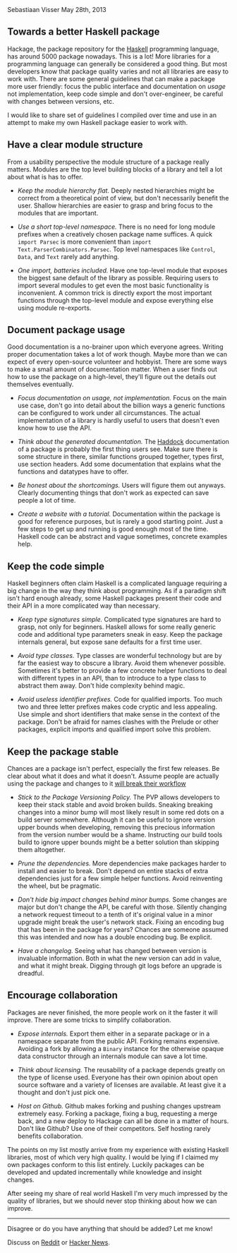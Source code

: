 <article>

<div class=meta> <span class=author>Sebastiaan Visser</span> <span
class=date>May 28th, 2013</span> </div>

# Towards a better Haskell package

Hackage, the package repository for the [Haskell](http://www.haskell.org)
programming language, has around 5000 package nowadays. This is a lot! More
libraries for a programming language can generally be considered a good thing.
But most developers know that package quality varies and not all libraries are
easy to work with. There are some general guidelines that can make a package
more user friendly: focus the public interface and documentation on *usage* not
implementation, keep code simple and don't over-engineer, be careful with
changes between versions, etc.

I would like to share set of guidelines I compiled over time and use in an
attempt to make my own Haskell package easier to work with.

## Have a clear module structure

From a usability perspective the module structure of a package really matters.
Modules are the top level building blocks of a library and tell a lot about
what is has to offer.

* *Keep the module hierarchy flat.* Deeply nested hierarchies might
  be correct from a theoretical point of view, but don't necessarily benefit
  the user. Shallow hierarchies are easier to grasp and bring focus to the
  modules that are important.

* *Use a short top-level namespace.* There is no need for long
  module prefixes when a creatively chosen package name suffices. A quick
  `import Parsec` is more convenient than `import
  Text.ParserCombinators.Parsec`. Top level namespaces like `Control`, `Data`,
  and `Text` rarely add anything.

* *One import, batteries included.* Have one top-level module that
  exposes the biggest sane default of the library as possible. Requiring users
  to import several modules to get even the most basic functionality is
  inconvenient. A common trick is directly export the most important functions
  through the top-level module and expose everything else using module
  re-exports.

## Document package usage

Good documentation is a no-brainer upon which everyone agrees. Writing proper
documentation takes a lot of work though. Maybe more than we can expect of
every open-source volunteer and hobbyist. There are some ways to make a small
amount of documentation matter. When a user finds out how to use the package on
a high-level, they'll figure out the details out themselves eventually.

* *Focus documentation on usage, not implementation.* Focus on the main use
  case, don't go into detail about the billion ways a generic functions can be
  configured to work under all circumstances. The actual implementation of a
  library is hardly useful to users that doesn't even know how to use the API.

* *Think about the generated documentation.* The
  [Haddock](http://www.haskell.org/haddock/) documentation of a
  package is probably the first thing users see. Make sure there is some
  structure in there, similar functions grouped together, types first, use
  section headers. Add some documentation that explains what the functions and
  datatypes have to offer.

* *Be honest about the shortcomings.* Users will figure them out anyways.
  Clearly documenting things that don't work as expected can save people a lot
  of time.

* *Create a website with a tutorial.* Documentation within the package is good
  for reference purposes, but is rarely a good starting point. Just a few steps
  to get up and running is good enough most of the time. Haskell code can be
  abstract and vague sometimes, concrete examples help.

## Keep the code simple

Haskell beginners often claim Haskell is a complicated language requiring a big
change in the way they think about programming. As if a paradigm shift
isn't hard enough already, some Haskell packages present their code and their
API in a more complicated way than necessary.

* *Keep type signatures simple.* Complicated type signatures are hard to grasp,
  not only for beginners. Haskell allows for some really generic code and
  additional type parameters sneak in easy. Keep the package internals general,
  but expose sane defaults for a first time user.

* *Avoid type classes.* Type classes are wonderful technology but are by far
  the easiest way to obscure a library. Avoid them whenever possible. Sometimes
  it's better to provide a few concrete helper functions to deal with different
  types in an API, than to introduce to a type class to abstract them away.
  Don't hide complexity behind magic.

* *Avoid useless identifier prefixes.* Code for qualified imports. Too much
  two and three letter prefixes makes code cryptic and less appealing. Use
  simple and short identifiers that make sense in the context of the package.
  Don't be afraid for names clashes with the Prelude or other packages,
  explicit imports and qualified import solve this problem.

## Keep the package stable

Chances are a package isn't perfect, especially the first few releases. Be
clear about what it does and what it doesn't. Assume people are actually using
the package and changes to it [will break their workflow](http://xkcd.com/1172)

* *Stick to the Package Versioning Policy.* The PVP allows developers to keep
  their stack stable and avoid broken builds. Sneaking breaking changes into a
  minor bump will most likely result in some red dots on a build server
  somewhere.  Although it can be useful to ignore version upper bounds when
  developing, removing this precious information from the version number would
  be a shame.  Instructing our build tools build to ignore upper bounds might
  be a better solution than skipping them altogether.

* *Prune the dependencies.* More dependencies make packages harder to install
  and easier to break. Don't depend on entire stacks of extra dependencies just
  for a few simple helper functions. Avoid reinventing the wheel, but be
  pragmatic.

* *Don't hide big impact changes behind minor bumps.* Some changes are major
  but don't change the API, be careful with those. Silently changing a network
  request timeout to a tenth of it's original value in a minor upgrade might
  break the user's network stack. Fixing an encoding bug that has been in the
  package for years? Chances are someone assumed this was intended and now has
  a double encoding bug. Be explicit.

* *Have a changelog.* Seeing what has changed between version is invaluable
  information. Both in what the new version can add in value, and what it might
  break. Digging through git logs before an upgrade is dreadful.

## Encourage collaboration

Packages are never finished, the more people work on it the faster it will
improve. There are some tricks to simplify collaboration.

* *Expose internals.* Export them either in a separate package or
  in a namespace separate from the public API. Forking remains expensive.
  Avoiding a fork by allowing a `Binary` instance for the otherwise opaque data
  constructor through an internals module can save a lot time.

* *Think about licensing.* The reusability of a package depends greatly on the
  type of license used. Everyone has their own opinion about open source
  software and a variety of licenses are available. At least give it a thought
  and don't just pick one.

* *Host on Github.* Github makes forking and pushing changes
  upstream extremely easy. Forking a package, fixing a bug, requesting a merge
  back, and a new deploy to Hackage can all be done in a matter of hours. Don't
  like Github? Use one of their competitors. Self hosting rarely benefits
  collaboration.

The points on my list mostly arrive from my experience with existing Haskell
libraries, most of which very high quality. I would be lying if I claimed my
own packages conform to this list entirely. Luckily packages can be developed
and updated incrementally while knowledge and insight changes.

After seeing my share of real world Haskell I'm very much impressed by the
quality of libraries, but we should never stop thinking about how we can
improve.

<hr>

Disagree or do you have anything that should be added? Let me know!

Discuss on [Reddit](http://www.reddit.com/r/haskell/comments/1f70wi/towards_a_better_haskell_package/)
or [Hacker News](https://news.ycombinator.com/item?id=5779450).

</article>
